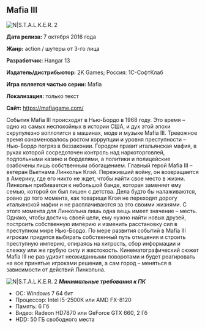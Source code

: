## **Mafia III**

![N|S.T.A.L.K.E.R. 2](http://cft2.igromania.ru/upload/iblock/1167/a22cbc/wp_1600x900.jpg)

**Дата релиза:** 7 октября 2016 года

**Жанр:** action / шутеры от 3-го лица

**Разработчик:** Hangar 13

**Издатель/дистрибьютор:** 2K Games; Россия: 1С-СофтКлаб

**Игра является частью серии:** Mafia

**Локализация:** только текст

**Сайт:** https://mafiagame.com/

События Mafia III происходят в Нью-Бордо в 1968 году. Это время – одно из самых неспокойных в истории США, и дух этой эпохи скрупулезно воплотится в машинах, моде и музыке Mafia III. Тревожное время ознаменовалось ростом коррупции и уровня преступности – Нью-Бордо погряз в беззаконии. Городом правит итальянская мафия, в руках которой сосредоточен контроль над наркоторговлей, подпольными казино и борделями, а политики и полицейские озабочены лишь собственным обогащением.
Главный герой Mafia III – ветеран Вьетнама Линкольн Клэй. Переживший войну, он возвращается в Америку, где его никто не ждет, чтобы найти свое место в жизни. Линкольн прибивается к небольшой банде, которая заменяет ему семью, которой он был лишен с детства. Дела будто бы налаживаются, ровно до того момента, как товарищи Клэя не переходят дорогу итальянской мафии и не расплачиваются за это своими жизнями. С этого момента для Линкольна лишь одна вещь имеет значение – месть. Однако, чтобы достичь своей цели, ему нужно найти новых друзей, построить собственную империю и изменить расстановку сил в преступном мире Нью-Бордо.
По мере развития событий в Mafia III игрокам придется выбирать собственный путь отмщения и строить преступную империю, опираясь на хитрость, сбор информации и слежку или же грубую силу и жестокость. Кинематографический сюжет Mafia III не раз удивит неожиданными поворотами и будет реагировать на все принятые игроками решения, а сам город – меняться в зависимости от действий Линкольна.

![N|S.T.A.L.K.E.R. 2](http://cft2.igromania.ru/upload/iblock/1165/d60693/wp_1600x900.jpg)
***Минимальные требования к ПК***
- ОС: Windows 7 64 бит
- Процессор: Intel I5-2500K или AMD FX-8120
- Память: 6 Гб
- Видео: Radeon HD7870 или GeForce GTX 660, 2 Гб
- HDD: 50 ГБ свободного места

